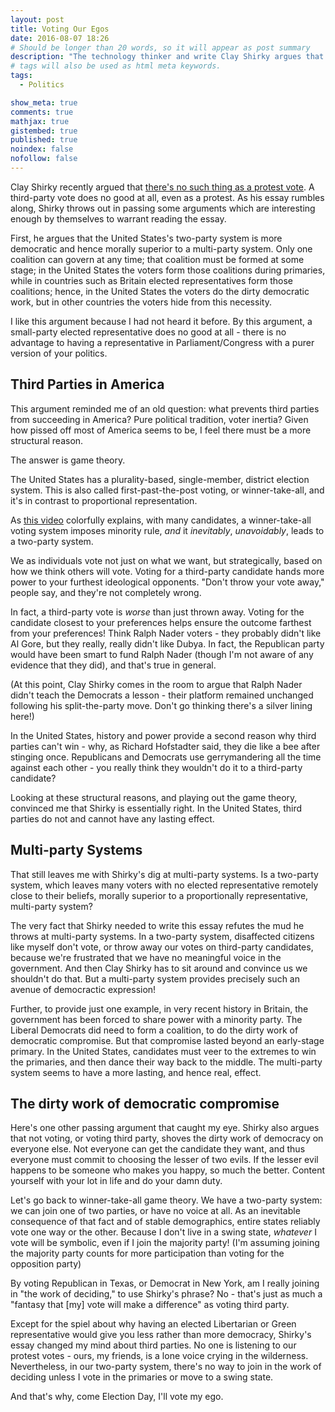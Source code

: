 ```yaml
---
layout: post
title: Voting Our Egos
date: 2016-08-07 18:26
# Should be longer than 20 words, so it will appear as post summary
description: "The technology thinker and write Clay Shirky argues that voting third party is an act of ego, not of conscience"
# tags will also be used as html meta keywords.
tags:
  - Politics

show_meta: true
comments: true
mathjax: true
gistembed: true
published: true
noindex: false
nofollow: false
---
```


Clay Shirky recently argued that [there's no such thing as a protest vote](https://medium.com/@cshirky/theres-no-such-thing-as-a-protest-vote-c2fdacabd704#.9rnndae0r). A
third-party vote does no good at all, even as a protest. As his essay rumbles
along, Shirky throws out in passing some arguments which are interesting enough
by themselves to warrant reading the essay.

First, he argues that the United States's two-party system is more democratic
and hence morally superior to a multi-party system. Only one coalition can
govern at any time; that coalition must be formed at some stage; in the United
States the voters form those coalitions during primaries, while in countries
such as Britain elected representatives form those coalitions; hence, in the
United States the voters do the dirty democratic work, but in other countries
the voters hide from this necessity.

I like this argument because I had not heard it before. By this argument, a
small-party elected representative does no good at all - there is no advantage
to having a representative in Parliament/Congress with a purer version of your
politics.

## Third Parties in America

This argument reminded me of an old question: what prevents third parties from
succeeding in America? Pure political tradition, voter inertia? Given how pissed
off most of America seems to be, I feel there must be a more structural reason.

The answer is game theory.

The United States has a plurality-based, single-member, district election
system. This is also called first-past-the-post voting, or winner-take-all, and
it's in contrast to proportional representation.

As [this video](https://www.youtube.com/watch?v=s7tWHJfhiyo) colorfully explains, with many candidates, a winner-take-all
voting system imposes minority rule, *and* it *inevitably*, *unavoidably*, leads to a
two-party system.

We as individuals vote not just on what we want, but strategically, based on how
we think others will vote. Voting for a third-party candidate hands more power
to your furthest ideological opponents. "Don't throw your vote away," people
say, and they're not completely wrong.

In fact, a third-party vote is *worse* than just thrown away. Voting for the
candidate closest to your preferences helps ensure the outcome farthest from
your preferences! Think Ralph Nader voters - they probably didn't like Al Gore,
but they really, really didn't like Dubya. In fact, the Republican party would
have been smart to fund Ralph Nader (though I'm not aware of any evidence that
they did), and that's true in general.

(At this point, Clay Shirky comes in the room to argue that Ralph Nader didn't
teach the Democrats a lesson - their platform remained unchanged following his
split-the-party move. Don't go thinking there's a silver lining here!)

In the United States, history and power provide a second reason why third
parties can't win - why, as Richard Hofstadter said, they die like a bee after
stinging once. Republicans and Democrats use gerrymandering all the time against
each other - you really think they wouldn't do it to a third-party candidate?

Looking at these structural reasons, and playing out the game theory, convinced
me that Shirky is essentially right. In the United States, third parties do not
and cannot have any lasting effect.

## Multi-party Systems

That still leaves me with Shirky's dig at multi-party systems. Is a two-party
system, which leaves many voters with no elected representative remotely close
to their beliefs, morally superior to a proportionally representative,
multi-party system?

The very fact that Shirky needed to write this essay refutes the mud he throws
at multi-party systems. In a two-party system, disaffected citizens like myself
don't vote, or throw away our votes on third-party candidates, because we're
frustrated that we have no meaningful voice in the government. And then Clay
Shirky has to sit around and convince us we shouldn't do that. But a multi-party
system provides precisely such an avenue of democractic expression!

Further, to provide just one example, in very recent history in Britain, the
government has been forced to share power with a minority party. The Liberal
Democrats did need to form a coalition, to do the dirty work of democratic
compromise. But that compromise lasted beyond an early-stage primary. In the
United States, candidates must veer to the extremes to win the primaries, and
then dance their way back to the middle. The multi-party system seems to have a
more lasting, and hence real, effect.

## The dirty work of democratic compromise

Here's one other passing argument that caught my eye. Shirky also argues that
not voting, or voting third party, shoves the dirty work of democracy on
everyone else. Not everyone can get the candidate they want, and thus everyone
must commit to choosing the lesser of two evils. If the lesser evil happens to
be someone who makes you happy, so much the better. Content yourself with your
lot in life and do your damn duty.

Let's go back to winner-take-all game theory. We have a two-party system: we can
join one of two parties, or have no voice at all. As an inevitable consequence
of that fact and of stable demographics, entire states reliably vote one way or
the other. Because I don't live in a swing state, *whatever* I vote will be
symbolic, even if I join the majority party! (I'm assuming joining the majority
party counts for more participation than voting for the opposition party) 

By voting Republican in Texas, or Democrat in New York, am I really joining in
"the work of deciding," to use Shirky's phrase? No - that's just as much a
"fantasy that [my] vote will make a difference" as voting third party.

Except for the spiel about why having an elected Libertarian or Green
representative would give you less rather than more democracy, Shirky's essay
changed my mind about third parties. No one is listening to our protest votes -
ours, my friends, is a lone voice crying in the wilderness. Nevertheless, in our
two-party system, there's no way to join in the work of deciding unless I vote
in the primaries or move to a swing state. 

And that's why, come Election Day, I'll vote my ego.
